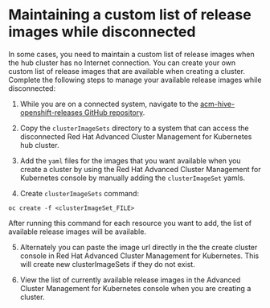 # Maintaining a custom list of release images while disconnected

In some cases, you need to maintain a custom list of release images when the hub cluster has no Internet connection. You can create your own custom list of release images that are available when creating a cluster. Complete the following steps to manage your available release images while disconnected:

1. While you are on a connected system, navigate to the [acm-hive-openshift-releases GitHub repository](https://github.com/open-cluster-management/acm-hive-openshift-releases).

2. Copy the `clusterImageSets` directory to a system that can access the disconnected Red Hat Advanced Cluster Management for Kubernetes hub cluster.

3. Add the `yaml` files for the images that you want available when you create a cluster by using the Red Hat Advanced Cluster Management for Kubernetes console by manually adding the `clusterImageSet` yamls.

4. Create `clusterImageSets` command:

  ```
  oc create -f <clusterImageSet_FILE>
  ```

  After running this command for each resource you want to add, the list of available release images will be available.
  
5. Alternately you can paste the image url directly in the the create cluster console in Red Hat Advanced Cluster Management for Kubernetes. This will create new clusterImageSets if they do not exist.

6. View the list of currently available release images in the Advanced Cluster Management for Kubernetes console when you are creating a cluster.
